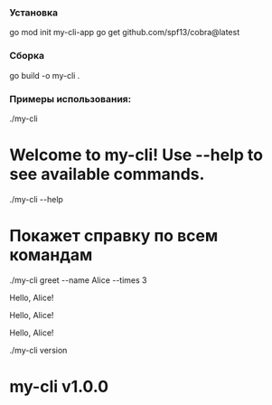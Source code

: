 ### Установка
go mod init my-cli-app
go get github.com/spf13/cobra@latest

### Сборка
go build -o my-cli .

### Примеры использования:
./my-cli
# Welcome to my-cli! Use --help to see available commands.

./my-cli --help
# Покажет справку по всем командам

./my-cli greet --name Alice --times 3

 Hello, Alice!

 Hello, Alice!

 Hello, Alice!

./my-cli version
# my-cli v1.0.0
